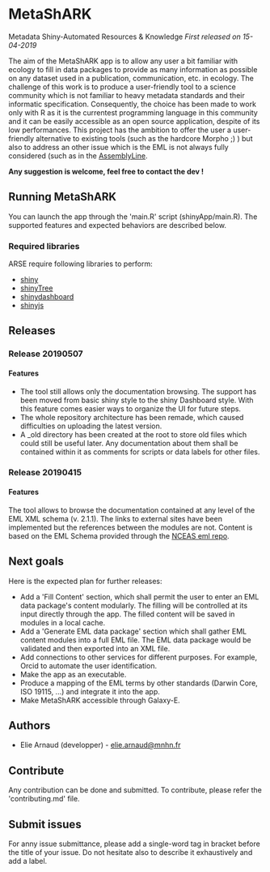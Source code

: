 
# MetaShARK
Metadata Shiny-Automated Resources & Knowledge
_First released on 15-04-2019_

The aim of the MetaShARK app is to allow any user a bit familiar with ecology to fill in data packages to provide as many information as possible on any dataset used in a publication, communication, etc. in ecology. The challenge of this work is to produce a user-friendly tool to a science community which is not familiar to heavy metadata standards and their informatic specification. Consequently, the choice has been made to work only with R as it is the currentest programming language in this community and it can be easily accessible as an open source application, despite of its low performances.
This project has the ambition to offer the user a user-friendly alternative to existing tools (such as the hardcore Morpho ;) ) but also to address an other issue which is the EML is not always fully considered (such as in the [AssemblyLine](https://github.com/EDIorg/EMLassemblyline).

**Any suggestion is welcome, feel free to contact the dev !**

## Running MetaShARK
You can launch the app through the 'main.R' script (shinyApp/main.R). The supported features and expected behaviors are described below.

### Required libraries

ARSE require following libraries to perform:
* [shiny](https://shiny.rstudio.com/)
* [shinyTree](https://github.com/shinyTree/shinyTree)
* [shinydashboard](https://github.com/rstudio/shinydashboard)
* [shinyjs](https://deanattali.com/shinyjs/)

## Releases

### Release 20190507

#### Features
* The tool still allows only the documentation browsing. The support has been moved from basic shiny style to the shiny Dashboard style. With this feature comes easier ways to organize the UI for future steps. 
* The whole repository architecture has been remade, which caused difficulties on uploading the latest version. 
* A \_old directory has been created at the root to store old files which could still be useful later. Any documentation about them shall be contained within it as comments for scripts or data labels for other files.

### Release 20190415

#### Features
The tool allows to browse the documentation contained at any level of the EML XML schema (v. 2.1.1). The links to external sites have been implemented but the references between the modules are not. Content is based on the EML Schema provided through the [NCEAS eml repo](https://github.com/NCEAS/eml).

## Next goals
Here is the expected plan for further releases:
* Add a 'Fill Content' section, which shall permit the user to enter an EML data package's content modularly. The filling will be controlled at its input directly through the app. The filled content will be saved in modules in a local cache.
* Add a 'Generate EML data package' section which shall gather EML content modules into a full EML file. The EML data package would be validated and then exported into an XML file.
* Add connections to other services for different purposes. For example, Orcid to automate the user identification.
* Make the app as an executable.
* Produce a mapping of the EML terms by other standards (Darwin Core, ISO 19115, ...) and integrate it into the app.
* Make MetaShARK accessible through Galaxy-E.

## Authors
* Elie Arnaud (developper) - elie.arnaud@mnhn.fr

## Contribute
Any contribution can be done and submitted. To contribute, please refer the 'contributing.md' file.

## Submit issues
For anny issue submittance, please add a single-word tag in bracket before the title of your issue. Do not hesitate also to describe it exhaustively and add a label.

